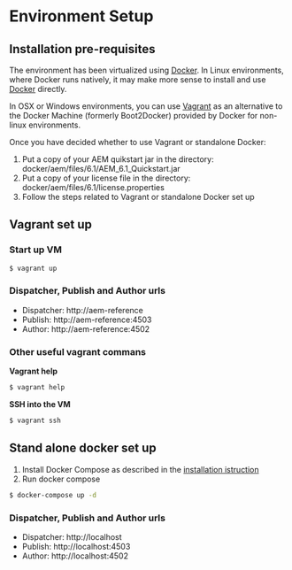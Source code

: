 # Environment Setup

## Installation pre-requisites
The environment has been virtualized using [Docker](https://www.docker.com/).
In Linux environments, where Docker runs natively, it may make more sense to install and use
[Docker](https://docs.docker.com/installation/) directly.

In OSX or Windows environments, you can use [Vagrant](http://docs.vagrantup.com/v2/installation/) as an alternative to
the Docker Machine (formerly Boot2Docker) provided by Docker for non-linux environments.

Once you have decided whether to use Vagrant or standalone Docker:
1. Put a copy of your AEM quikstart jar in the directory: docker/aem/files/6.1/AEM_6.1_Quickstart.jar
2. Put a copy of your license file in the directory: docker/aem/files/6.1/license.properties
3. Follow the steps related to Vagrant or standalone Docker set up

## Vagrant set up
### Start up VM
```sh
$ vagrant up
```
### Dispatcher, Publish and Author urls
* Dispatcher: http://aem-reference
* Publish: http://aem-reference:4503
* Author: http://aem-reference:4502

### Other useful vagrant commans
**Vagrant help**
```sh
$ vagrant help
```
**SSH into the VM**
```sh
$ vagrant ssh
```

## Stand alone docker set up
1. Install Docker Compose as described in the [installation istruction](https://docs.docker.com/compose/install/)
2. Run docker compose
```sh
$ docker-compose up -d
```

### Dispatcher, Publish and Author urls
* Dispatcher: http://localhost
* Publish: http://localhost:4503
* Author: http://localhost:4502

